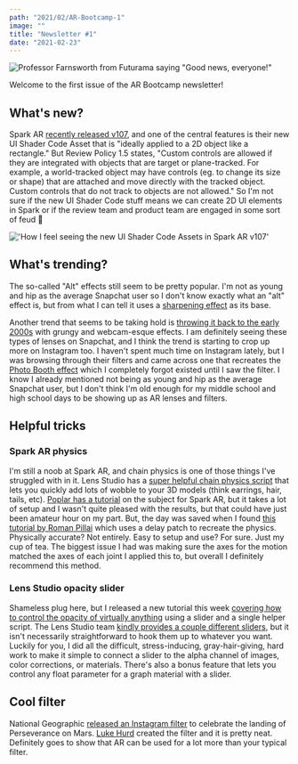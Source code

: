 ```yaml
---
path: "2021/02/AR-Bootcamp-1"
image: ""
title: "Newsletter #1"
date: "2021-02-23"
---
```


![Professor Farnsworth from Futurama saying "Good news, everyone!"](/images/newsletter/2021/02/goodnews_gif.gif)

Welcome to the first issue of the AR Bootcamp newsletter!

## What's new?

Spark AR [recently released v107](https://sparkar.facebook.com/ar-studio/learn/changelog), and one of the central features is their new UI Shader Code Asset that is "ideally applied to a 2D object like a rectangle." But Review Policy 1.5 states, "Custom controls are allowed if they are integrated with objects that are target or plane-tracked. For example, a world-tracked object may have controls (eg. to change its size or shape) that are attached and move directly with the tracked object. Custom controls that do not track to objects are not allowed." So I'm not sure if the new UI Shader Code stuff means we can create 2D UI elements in Spark or if the review team and product team are engaged in some sort of feud 🤔

!['How I feel seeing the new UI Shader Code Assets in Spark AR v107'](/images/newsletter/2021/02/spark_v107_meme.jpg)

## What's trending?

The so-called "Alt" effects still seem to be pretty popular. I'm not as young and hip as the average Snapchat user so I don't know exactly what an "alt" effect is, but from what I can tell it uses a [sharpening effect](https://arbootcamp.com/snapchat-beginner/sharpen-effect) as its base.

Another trend that seems to be taking hold is [throwing it back to the early 2000s](https://heartbeat.fritz.ai/lens-trend-spotlight-cyber-core-3158928ce3dd) with grungy and webcam-esque effects. I am definitely seeing these types of lenses on Snapchat, and I think the trend is starting to crop up more on Instagram too. I haven't spent much time on Instagram lately, but I was browsing through their filters and came across one that recreates the [Photo Booth effect](https://support.apple.com/guide/photo-booth/welcome/mac) which I completely forgot existed until I saw the filter. I know I already mentioned not being as young and hip as the average Snapchat user, but I don't think I'm old enough for my middle school and high school days to be showing up as AR lenses and filters.

## Helpful tricks

### Spark AR physics

I'm still a noob at Spark AR, and chain physics is one of those things I've struggled with in it. Lens Studio has a [super helpful chain physics script](https://lensstudio.snapchat.com/templates/face/chain-physics/) that lets you quickly add lots of wobble to your 3D models (think earrings, hair, tails, etc). [Poplar has a tutorial](https://poplar.studio/blog/swing-physics-spark-ar-studio-tutorial/) on the subject for Spark AR, but it takes a lot of setup and I wasn't quite pleased with the results, but that could have just been amateur hour on my part. But, the day was saved when I found [this tutorial by Roman Pillai](https://www.youtube.com/watch?v=3zm0Qavr6qc) which uses a delay patch to recreate the physics. Physically accurate? Not entirely. Easy to setup and use? For sure. Just my cup of tea. The biggest issue I had was making sure the axes for the motion matched the axes of each joint I applied this to, but overall I definitely recommend this method.

### Lens Studio opacity slider

Shameless plug here, but I released a new tutorial this week [covering how to control the opacity of virtually anything](https://arbootcamp.com/snapchat-intermediate/opacity-slider) using a slider and a single helper script. The Lens Studio team [kindly provides a couple different sliders](https://lensstudio.snapchat.com/guides/scripting/helper-scripts/user-interface/), but it isn't necessarily straightforward to hook them up to whatever you want. Luckily for you, I did all the difficult, stress-inducing, gray-hair-giving, hard work to make it simple to connect a slider to the alpha channel of images, color corrections, or materials. There's also a bonus feature that lets you control any float parameter for a graph material with a slider.

## Cool filter

National Geographic [released an Instagram filter](https://www.instagram.com/ar/402728854382905) to celebrate the landing of Perseverance on Mars. [Luke Hurd](https://twitter.com/lukehurd/status/1364254168358223872) created the filter and it is pretty neat. Definitely goes to show that AR can be used for a lot more than your typical filter.
